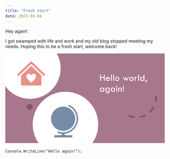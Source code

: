 ```yaml
---
title: "Fresh start"
date: 2023-03-04
---
```


Hey again!

I got swamped with life and work and my old blog stopped meeting my needs. Hoping this to be a fresh start, welcome back!

![Hello world, again!](/assets/images/hello-again.png)


```
Console.WriteLine("Hello again!");
```
